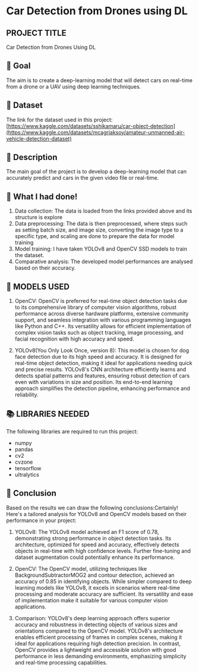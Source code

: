 # Car Detection from Drones using DL

## PROJECT TITLE

Car Detection from Drones Using DL

## 🎯 Goal

The aim is to create a deep-learning model that will detect cars on real-time from a drone or a UAV using deep learning techniques.

## 🧵 Dataset

The link for the dataset used in this project: [https://www.kaggle.com/datasets/sshikamaru/car-object-detection](https://www.kaggle.com/datasets/mcagriaksoy/amateur-unmanned-air-vehicle-detection-dataset)

## 🧾 Description
The main goal of the project is to develop a deep-learning model that can accurately predict and cars in the given video file or real-time.

## 🧮 What I had done!

1. Data collection: The data is loaded from the links provided above and its structure is 
   explore 
2. Data preprocessing: The data is then preprocessed, where steps such as setting batch 
   size, and image size, converting the image type to a specific type, and scaling are 
   done 
   to prepare the data for model training
3. Model training: I have taken YOLOv8 and OpenCV SSD models to train the dataset. 
4. Comparative analysis: The developed model performances are analysed based on their 
   accuracy.

## 🚀 MODELS USED

 1. OpenCV: OpenCV is preferred for real-time object detection tasks due to its comprehensive library of computer vision algorithms, robust performance across diverse hardware platforms, extensive community support, and seamless integration with various programming languages like Python and C++. Its versatility allows for efficient implementation of complex vision tasks such as object tracking, image processing, and facial recognition with high accuracy and speed.
 
 2. YOLOv8(You Only Look Once, version 8): This model is chosen for dog face detection due to its high speed and accuracy. It is designed for real-time object detection, making it ideal for applications needing quick and precise results. YOLOv8's CNN architecture efficiently learns and detects spatial patterns and features, ensuring robust detection of cars even with variations in size and position. Its end-to-end learning approach simplifies the detection pipeline, enhancing performance and reliability.


## 📚 LIBRARIES NEEDED

The following libraries are required to run this project:

- numpy
- pandas
- cv2
- cvzone
- tensorflow
- ultralytics

## 📢 Conclusion
Based on the results we can draw the following conclusions:Certainly! Here's a tailored analysis for YOLOv8 and OpenCV models based on their performance in your project:

1. YOLOv8: The YOLOv8 model achieved an F1 score of 0.78, demonstrating strong performance in object detection tasks. Its architecture, optimized for speed and accuracy, effectively detects objects in real-time with high confidence levels. Further fine-tuning and dataset augmentation could potentially enhance its performance.

2. OpenCV: The OpenCV model, utilizing techniques like BackgroundSubtractorMOG2 and contour detection, achieved an accuracy of 0.85 in identifying objects. While simpler compared to deep learning models like YOLOv8, it excels in scenarios where real-time processing and moderate accuracy are sufficient. Its versatility and ease of implementation make it suitable for various computer vision applications.

3. Comparison: YOLOv8's deep learning approach offers superior accuracy and robustness in detecting objects of various sizes and orientations compared to the OpenCV model. YOLOv8's architecture enables efficient processing of frames in complex scenes, making it ideal for applications requiring high detection precision. In contrast, OpenCV provides a lightweight and accessible solution with good performance in less demanding environments, emphasizing simplicity and real-time processing capabilities.
